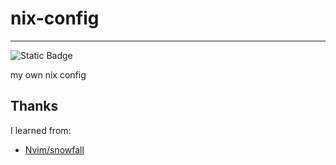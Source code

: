 # nix-config

---

![Static Badge](https://img.shields.io/badge/BUILD_WITH-SNOWFALL-5e81ac?style=for-the-badge&labelColor=d8dee9)

my own nix config

## Thanks

I learned from:

- [Nvim/snowfall](https://github.com/Nvim/snowfall)
